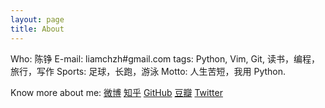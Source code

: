 ```yaml
---
layout: page
title: About
---
```


Who: 陈铮
E-mail: liamchzh#gmail.com
tags: Python, Vim, Git, 读书，编程，旅行，写作
Sports: 足球，长跑，游泳
Motto: 人生苦短，我用 Python.

Know more about me: [微博](http://www.weibo.com/liamchzh) [知乎](http://www.zhihu.com/people/liamchzh) [GitHub](https://github.com/liamchzh) [豆瓣](http://www.douban.com/people/liamchzh/) [Twitter](https://twitter.com/liamchzh)

